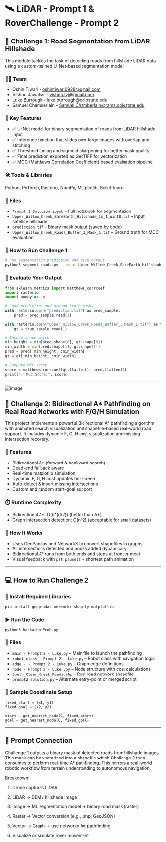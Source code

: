 # 🛰️ LiDAR - Prompt 1 & RoverChallenge - Prompt 2

## 📍 Challenge 1: Road Segmentation from LiDAR Hillshade

This module tackles the task of detecting roads from hillshade LiDAR data using a custom-trained U-Net-based segmentation model.

### 👩‍💻 Team
- Oshin Tiwari - [oshintiwari0928@gmail.com](mailto:oshintiwari0928@gmail.com)
- Vishnu Jawahar - [vishnu.lvj@gmail.com](mailto:vishnu.lvj@gmail.com)
- Luke Burrough - [luke.burrough@colostate.edu](mailto:luke.burrough@colostate.edu)
- Samuel Chamberlain - [Samuel.Chamberlain@rams.colostate.edu](mailto:Samuel.Chamberlain@rams.colostate.edu)

### 📌 Key Features
- ✅ U-Net model for binary segmentation of roads from LiDAR hillshade input
- ✅ Inference function that slides over large images with overlap and stitching
- ✅ Threshold tuning and sigmoid sharpening for better mask quality
- ✅ Final prediction exported as GeoTIFF for vectorization
- ✅ MCC (Matthews Correlation Coefficient) based evaluation pipeline

### 🛠️ Tools & Libraries
Python, PyTorch, Rasterio, NumPy, Matplotlib, Scikit-learn

### 📂 Files
- `Prompt 1 Solution.ipynb` – Full notebook for segmentation
- `Upper_Willow_Creek_BareEarth_Hillshade_1m_1_uint8.tif` – Input satellite hillshade 
- `prediction.tif` – Binary mask output (saved by code)
- `Upper_Willow_Creek_Roads_Buffer_3_Mask_1.tif` – Ground truth for MCC evaluation

### 🚀 How to Run Challenge 1
```bash
# Run segmentation prediction and save output
python3 segment_roads.py --input Upper_Willow_Creek_BareEarth_Hillshade.tif --output prediction.tif --checkpoint model.pth
```

### 📏 Evaluate Your Output
```python
from sklearn.metrics import matthews_corrcoef
import rasterio
import numpy as np

# Load prediction and ground truth masks
with rasterio.open("prediction.tif") as pred_sample:
    pred = pred_sample.read(1)

with rasterio.open("Upper_Willow_Creek_Roads_Buffer_3_Mask_1.tif") as true_sample:
    gt = true_sample.read(1)

# Ensure shape match
min_height = min(pred.shape[0], gt.shape[0])
min_width = min(pred.shape[1], gt.shape[1])
pred = pred[:min_height, :min_width]
gt = gt[:min_height, :min_width]

# Compute MCC score
score = matthews_corrcoef(gt.flatten(), pred.flatten())
print("✅ MCC Score:", score)
```

---

![image](https://github.com/user-attachments/assets/771d2d23-d8a0-427d-bbdf-906405b504c2)

## 🚗 Challenge 2: Bidirectional A* Pathfinding on Real Road Networks with F/G/H Simulation

This project implements a powerful Bidirectional A* pathfinding algorithm with animated search visualization and shapefile-based real-world road support. It includes dynamic F, G, H cost visualization and missing intersection recovery.

### 🌟 Features
- Bidirectional A* (forward & backward search)
- Dead-end fallback aware
- Real-time matplotlib simulation
- Dynamic F, G, H cost updates on-screen
- Auto-detect & insert missing intersections
- Custom and random start-goal support

### ⏱️ Runtime Complexity
- Bidirectional A*: O(b^(d/2)) (better than A*)
- Graph intersection detection: O(n^2) (acceptable for small datasets)

### 🧠 How It Works
- Uses GeoPandas and NetworkX to convert shapefiles to graphs
- All intersections detected and nodes added dynamically
- Bidirectional A* runs from both ends and stops at frontier meet
- Visual feedback with `plt.pause()` + shortest path animation

---

## 💻 How to Run Challenge 2

### 🔧 Install Required Libraries
```bash
pip install geopandas networkx shapely matplotlib
```

### ▶️ Run the Code
```bash
python3 hackathonProb.py
```

### 📂 Files
- `main - Prompt 2 - Luke.py` – Main file to launch the pathfinding
- `robot_class - Prompt 2 - Luke.py` – Robot class with navigation logic
- `edge - - Prompt 2 - Luke.py` – Graph edge definitions
- `node - Prompt 2 - Luke .py` – Node structure with cost calculations
- `South_Clear_Creek_Roads.shp` – Real road network shapefile
- `prompt2 solution.py` – Alternate entry-point or merged script

### 📍 Sample Coordinate Setup
```python
fixed_start = (x1, y1)
fixed_goal = (x2, y2)

start = get_nearest_node(G, fixed_start)
goal = get_nearest_node(G, fixed_goal)
```

---

## 🔗 Prompt Connection

Challenge 1 outputs a binary mask of detected roads from hillshade images. This mask can be vectorized into a shapefile which Challenge 2 then consumes to perform real-time A* pathfinding. This mirrors a real-world robotic workflow from terrain understanding to autonomous navigation.

Breakdown:

1. Drone captures LIDAR

2. LIDAR → DEM / hillshade image

3. Image → ML segmentation model → binary road mask (raster)

4. Raster → Vector conversion (e.g., .shp, GeoJSON)

5. Vector → Graph → use networkx for pathfinding

6. Visualize or simulate rover movement


